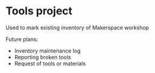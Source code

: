 # Tools project
Used to mark existing inventory of Makerspace workshop

Future plans:
- Inventory maintenance log
- Reporting broken tools
- Request of tools or materials